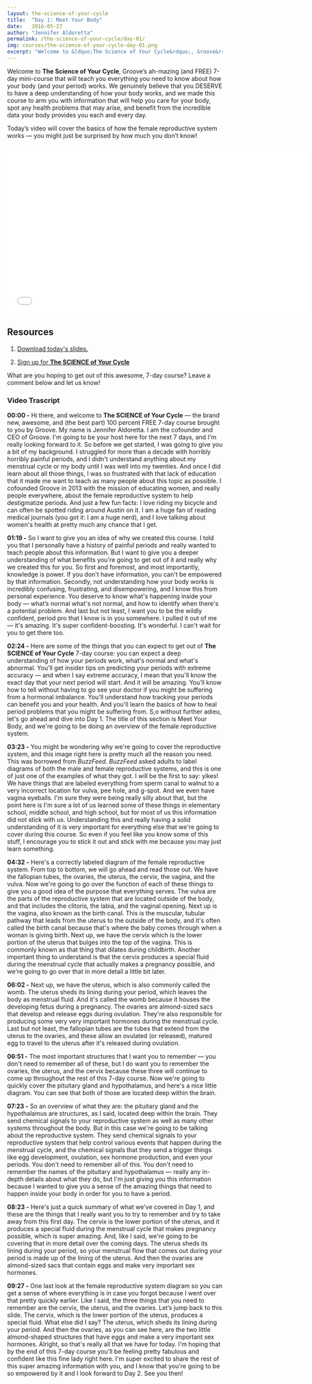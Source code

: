 ```yaml
---
layout: the-science-of-your-cycle
title:  "Day 1: Meet Your Body"
date:   2016-05-27
author: "Jennifer Aldoretta"
permalink: /the-science-of-your-cycle/day-01/
img: courses/the-science-of-your-cycle-day-01.png
excerpt: "Welcome to &ldquo;The Science of Your Cycle&rdquo;, Groove&rsquo;s ah-mazing (and FREE) 7-day course that will teach you everything you need to know about how your body (and your period) works. We genuinely believe that you DESERVE to have a deep understanding of how your body works, and we made this course to arm you with information that will help you care for your body, spot any health problems that may arise, and benefit from the incredible that data your body provides you each and every day."
---
```



Welcome to <strong>The Science of Your Cycle</strong>, Groove&rsquo;s ah-mazing (and FREE) 7-day mini-course that will teach you everything you need to know about how your body (and your period) works. We genuinely believe that you DESERVE to have a deep understanding of how your body works, and we made this course to arm you with information that will help you care for your body, spot any health problems that may arise, and benefit from the incredible data your body provides you each and every day.

Today&rsquo;s video will cover the basics of how the female reproductive system works &mdash; you might just be surprised by how much you don&rsquo;t know!

<div class="center" itemprop="video" itemscope="" itemtype="http://schema.org/VideoObject">
  <iframe class="video" width="700" height="394" src="//www.youtube.com/embed/tD8ykQQLZb8?rel=0&amp;showinfo=0" frameborder="0" allowfullscreen></iframe>
  <meta itemprop="name" content="Green Your Period: Menstrual Cup Show & Tell (DivaCup & Me Luna)" />
  <meta itemprop="description" content="The Green Your Period video series is all about why sustainable and eco-friendly period products are great for your health and the environment." />
</div>

## Resources ##

1. <p><a class="text-link" target="_blank" href="/download/The-Science-of-Your-Cycle-Day-01.pdf" onClick="ga('send', 'event', { eventCategory: 'Link', eventAction: 'Click', eventLabel: 'SoYC - Day 1 slides'});">Download today's slides.</a></p>
2. <p><a class="text-link" href="/start-here">Sign up for <strong>The SCIENCE of Your Cycle</strong></a></p>

What are you hoping to get out of this awesome, 7-day course? Leave a comment below and let us know!

### Video Trascript ###

<strong>00:00 -</strong> Hi there, and welcome to <strong>The SCIENCE of Your Cycle</strong> &mdash; the brand new, awesome, and (the best part) 100 percent FREE 7-day course brought to you by Groove. My name is Jennifer Aldoretta. I am the cofounder and CEO of Groove. I'm going to be your host here for the next 7 days, and I'm really looking forward to it. So before we get started, I was going to give you a bit of my background. I struggled for more than a decade with horribly horribly painful periods, and I didn't understand anything about my menstrual cycle or my body until I was well into my twenties. And once I did learn about all those things, I was so frustrated with that lack of education that it made me want to teach as many people about this topic as possible. I cofounded Groove in 2013 with the mission of educating women, and really people everywhere, about the female reproductive system to help destigmatize periods. And just a few fun facts: I love riding my bicycle and can often be spotted riding around Austin on it. I am a huge fan of reading medical journals (you got it: I am a huge nerd), and I love talking about women's health at pretty much any chance that I get. 

<strong>01:19 -</strong> So I want to give you an idea of why we created this course. I told you that I personally have a history of painful periods and really wanted to teach people about this information. But I want to give you a deeper understanding of what benefits you're going to get out of it and really why we created this for you. So first and foremost, and most importantly, knowledge is power. If you don't have information, you can't be empowered by that information. Secondly, not understanding how your body works is incredibly confusing, frustrating, and disempowering, and I know this from personal experience. You deserve to know what's happening inside your body — what’s normal what's not normal, and how to identify when there's a potential problem. And last but not least, I want you to be the wildly confident, period pro that I know is in you somewhere. I pulled it out of me — it's amazing. It's super confident-boosting. It's wonderful. I can't wait for you to get there too. 

<strong>02:24 -</strong> Here are some of the things that you can expect to get out of <strong>The SCIENCE of Your Cycle</strong> 7-day course: you can expect a deep understanding of how your periods work, what's normal and what's abnormal. You'll get insider tips on predicting your periods with extreme accuracy &mdash; and when I say extreme accuracy, I mean that you'll know the exact day that your next period will start. And it will be amazing. You’ll know how to tell without having to go see your doctor if you might be suffering from a hormonal imbalance. You'll understand how tracking your periods can benefit you and your health. And you'll learn the basics of how to heal period problems that you might be suffering from. S,o without further adieu, let's go ahead and dive into Day 1. The title of this section is Meet Your Body, and we're going to be doing an overview of the female reproductive system. 

<strong>03:23 -</strong> You might be wondering why we're going to cover the reproductive system, and this image right here is pretty much all the reason you need. This was borrowed from <em>BuzzFeed</em>. <em>BuzzFeed</em> asked adults to label diagrams of both the male and female reproductive systems, and this is one of just one of the examples of what they got. I will be the first to say: yikes! We have things that are labeled everything from sperm canal to walnut to a very incorrect location for vulva, pee hole, and g-spot. And we even have vagina eyeballs. I'm sure they were being really silly about that, but the point here is I'm sure a lot of us learned some of these things in elementary school, middle school, and high school, but for most of us this information did not stick with us. Understanding this and really having a solid understanding of it is very important for everything else that we're going to cover during this course. So even if you feel like you know some of this stuff, I encourage you to stick it out and stick with me because you may just learn something. 

<strong>04:32 -</strong> Here's a correctly labeled diagram of the female reproductive system. From top to bottom, we will go ahead and read those out. We have the fallopian tubes, the ovaries, the uterus, the cervix, the vagina, and the vulva. Now we're going to go over the function of each of these things to give you a good idea of the purpose that everything serves. The vulva are the parts of the reproductive system that are located outside of the body, and that includes the clitoris, the labia, and the vaginal opening. Next up is the vagina, also known as the birth canal. This is the muscular, tubular pathway that leads from the uterus to the outside of the body, and it's often called the birth canal because that's where the baby comes through when a woman is giving birth. Next up, we have the cervix which is the lower portion of the uterus that bulges into the top of the vagina. This is commonly known as that thing that dilates during childbirth. Another important thing to understand is that the cervix produces a special fluid during the menstrual cycle that actually makes a pregnancy possible, and we're going to go over that in more detail a little bit later. 

<strong>06:02 -</strong> Next up, we have the uterus, which is also commonly called the womb. The uterus sheds its lining during your period, which leaves the body as menstrual fluid. And it's called the womb because it houses the developing fetus during a pregnancy. The ovaries are almond-sized sacs that develop and release eggs during ovulation. They're also responsible for producing some very very important hormones during the menstrual cycle. Last but not least, the fallopian tubes are the tubes that extend from the uterus to the ovaries, and these allow an ovulated (or released), matured egg to travel to the uterus after it's released during ovulation. 

<strong>06:51 -</strong> The most important structures that I want you to remember &mdash; you don't need to remember all of these, but I do want you to remember the ovaries, the uterus, and the cervix because these three will continue to come up throughout the rest of this 7-day course. Now we're going to quickly cover the pituitary gland and hypothalamus, and here's a nice little diagram. You can see that both of those are located deep within the brain. 

<strong>07:23 -</strong> So an overview of what they are: the pituitary gland and the hypothalamus are structures, as I said, located deep within the brain. They send chemical signals to your reproductive system as well as many other systems throughout the body. But in this case we're going to be talking about the reproductive system. They send chemical signals to your reproductive system that help control various events that happen during the menstrual cycle, and the chemical signals that they send a trigger things like egg development, ovulation, sex hormone production, and even your periods. You don't need to remember all of this. You don't need to remember the names of the pituitary and hypothalamus — really any in-depth details about what they do, but I'm just giving you this information because I wanted to give you a sense of the amazing things that need to happen inside your body in order for you to have a period. 

<strong>08:23 -</strong> Here's just a quick summary of what we've covered in Day 1, and these are the things that I really want you to try to remember and try to take away from this first day. The cervix is the lower portion of the uterus, and it produces a special fluid during the menstrual cycle that makes pregnancy possible, which is super amazing. And, like I said, we're going to be covering that in more detail over the coming days. The uterus sheds its lining during your period, so your menstrual flow that comes out during your period is made up of the lining of the uterus. And then the ovaries are almond-sized sacs that contain eggs and make very important sex hormones. 

<strong>09:27 -</strong> One last look at the female reproductive system diagram so you can get a sense of where everything is in case you forgot because I went over that pretty quickly earlier. Like I said, the three things that you need to remember are the cervix, the uterus, and the ovaries. Let’s jump back to this slide. The cervix, which is the lower portion of the uterus, produces a special fluid. What else did I say? The uterus, which sheds its lining during your period. And then the ovaries, as you can see here, are the two little almond-shaped structures that have eggs and make a very important sex hormones. Alright, so that's really all that we have for today. I'm hoping that by the end of this 7-day course you'll be feeling pretty fabulous and confident like this fine lady right here. I'm super excited to share the rest of this super amazing information with you, and I know that you're going to be so empowered by it and I look forward to Day 2. See you then! 